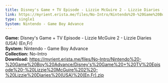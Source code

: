 ```yaml
---
title: Disney's Game + TV Episode - Lizzie McGuire 2 - Lizzie Diaries (USA) (En,Fr)
link: https://myrient.erista.me/files/No-Intro/Nintendo%20-%20Game%20Boy%20Advance/Disney's%20Game%20+%20TV%20Episode%20-%20Lizzie%20McGuire%202%20-%20Lizzie%20Diaries%20(USA)%20(En,Fr).zip
type: single1
System: Nintendo - Game Boy Advance
---
```

<b>Game:</b> Disney's Game + TV Episode - Lizzie McGuire 2 - Lizzie Diaries (USA) (En,Fr)<br>
<b>System:</b> Nintendo - Game Boy Advance<br>
<b>Collection:</b> No-Intro<br>
<b>Download:</b> https://myrient.erista.me/files/No-Intro/Nintendo%20-%20Game%20Boy%20Advance/Disney's%20Game%20+%20TV%20Episode%20-%20Lizzie%20McGuire%202%20-%20Lizzie%20Diaries%20(USA)%20(En,Fr).zip